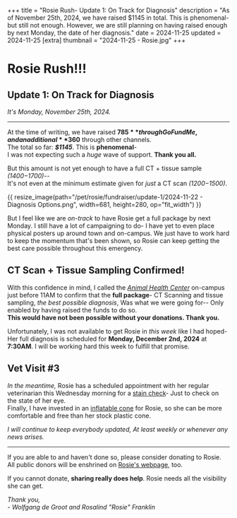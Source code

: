 +++
title = "Rosie Rush- Update 1: On Track for Diagnosis"
description = "As of November 25th, 2024, we have raised $1145 in total. This is phenomenal- but still not enough. However, we are still planning on having raised enough by next Monday, the date of her diagnosis."
date =  2024-11-25
updated = 2024-11-25
[extra]
thumbnail =   "2024-11-25 - Rosie.jpg"
+++
# Rosie Rush!!!
## Update 1: On Track for Diagnosis
*It's Monday, November 25th, 2024.*
<hr>

At the time of writing,
we have raised **$785** through GoFundMe,
and an additional **$360** through other channels.\
The total so far: ***$1145***.
This is **phenomenal**-\
I was not expecting such a *huge* wave of support.
**Thank you all.**

But this amount is not yet enough to have a full CT + tissue sample
*($1400-$1700)*--\
It's not even at the minimum estimate given for *just* a CT scan
*($1200-$1500)*.

{{ resize_image(path="/pet/rosie/fundraiser/update-1/2024-11-22 - Diagnosis Options.png", width=681, height=280, op="fit_width") }}

But I feel like we are *on-track* to have Rosie get a full package by next Monday.
I still have a lot of campaigning to do-
I have yet to even place physical posters up around town and on-campus.
We just have to work hard to keep the momentum that's been shown,
so Rosie can keep getting the best care possible throughout this emergency.

## CT Scan + Tissue Sampling Confirmed!

With this confidence in mind,
I called the
[*Animal Health Center*](https://www.vetmed.msstate.edu/clinics-locations/animal-health-center)
on-campus just before 11AM to confirm that the **full package**-
CT Scanning and tissue sampling, *the best possible diagnosis*,
Was what we were going for--
Only enabled by having raised the funds to do so.\
**This would have not been possible without your donations. Thank you.**

Unfortunately,
I was not available to get Rosie in *this week* like I had hoped- \
Her full diagnosis is scheduled for **Monday, December 2nd, 2024** at **7:30AM**.
I will be working hard this week to fulfill that promise.

## Vet Visit #3

*In the meantime,*
Rosie has a scheduled appointment with her regular veterinarian this Wednesday morning
for a [stain check](https://medlineplus.gov/ency/article/003845.htm)-
Just to check on the state of her eye.\
Finally,
I have invested in an [inflatable cone](https://www.amazon.com/dp/B0BJW411HF) for Rosie,
so she can be more comfortable and free than her stock plastic cone.

*I will continue to keep everybody updated,*
*At least weekly or whenever any news arises.*

<hr>

If you are able to and haven't done so,
please consider donating to Rosie. \
All public donors will be enshrined on [Rosie's webpage](/pet/rosie), too.

If you cannot donate, **sharing really does help**.
Rosie needs all the visibility she can get.

<div class="gfm-embed medium" data-url="https://www.gofundme.com/f/rosie-rush/widget/medium?sharesheet=fundraiser sidebar&attribution_id=sl:6ed2a14d-1dc1-4871-b12a-457ce5dc49f7"></div><script defer src="https://www.gofundme.com/static/js/embed.js"></script>

_Thank you,_ \
_- Wolfgang de Groot and Rosalind "Rosie" Franklin_
